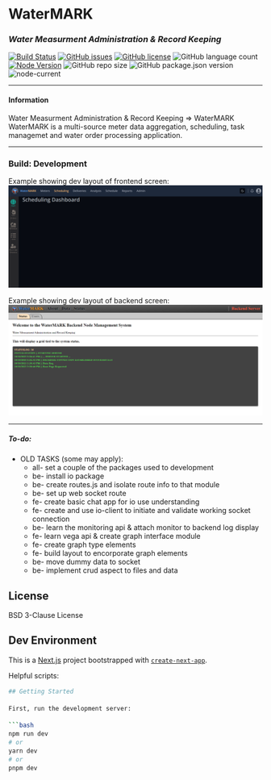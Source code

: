# WaterMARK
### _Water Measurment Administration & Record Keeping_
[![Build Status](https://img.shields.io/static/v1?label=build&message=development&color=red)](https://img.shields.io)
[![GitHub issues](https://img.shields.io/github/issues/mikelambson/WaterMARK)](https://github.com/mikelambson/WaterMARK/issues)
[![GitHub license](https://img.shields.io/github/license/mikelambson/WaterMARK)](https://github.com/mikelambson/WaterMARK/blob/main/LICENSE)
![GitHub language count](https://img.shields.io/github/languages/count/mikelambson/WaterMARK)
[![Node Version](http://img.shields.io/badge/node-0.10.x-brightgreen.svg)](https://github.com/nodejs/node)
![GitHub repo size](https://img.shields.io/github/repo-size/mikelambson/WaterMARK)
![GitHub package.json version](https://img.shields.io/github/package-json/v/mikelambson/WaterMARK)
![node-current](https://img.shields.io/node/v/latest)


___
#### Information

Water Measurment Administration & Record Keeping => WaterMARK  
WaterMARK is a multi-source meter data aggregation, scheduling, task managemet and water order processing application.

___


### Build: Development

Example showing dev layout of frontend screen:
![](frontend.png)

Example showing dev layout of backend screen:
![](backend.png)


___
##### To-do:
- OLD TASKS (some may apply):
    - all- set a couple of the packages used to development
    - be- install io package
    - be- create routes.js and isolate route info to that module
    - be- set up web socket route
    - fe- create basic chat app for io use understanding
    - fe- create and use io-client to initiate and validate working socket connection
    - be- learn the monitoring api & attach monitor to backend log display
    - fe- learn vega api & create graph interface module
    - fe- create graph type elements
    - fe- build layout to encorporate graph elements
    - be- move dummy data to socket
    - be- implement crud aspect to files and data




## License

BSD 3-Clause License


## Dev Environment

This is a [Next.js](https://nextjs.org/) project bootstrapped with [`create-next-app`](https://github.com/vercel/next.js/tree/canary/packages/create-next-app).

Helpful scripts:
```sh
## Getting Started

First, run the development server:

```bash
npm run dev
# or
yarn dev
# or
pnpm dev
```
```



